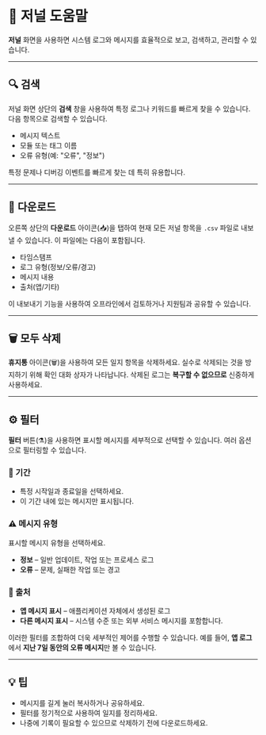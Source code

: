 # 🧭 저널 도움말

**저널** 화면을 사용하면 시스템 로그와 메시지를 효율적으로 보고, 검색하고, 관리할 수 있습니다.

---

## 🔍 검색
저널 화면 상단의 **검색** 창을 사용하여 특정 로그나 키워드를 빠르게 찾을 수 있습니다.
다음 항목으로 검색할 수 있습니다.
- 메시지 텍스트
- 모듈 또는 태그 이름
- 오류 유형(예: "오류", "정보")

특정 문제나 디버깅 이벤트를 빠르게 찾는 데 특히 유용합니다.

---

## 💾 다운로드
오른쪽 상단의 **다운로드** 아이콘(📥)을 탭하여 현재 모든 저널 항목을 `.csv` 파일로 내보낼 수 있습니다.
이 파일에는 다음이 포함됩니다.
- 타임스탬프
- 로그 유형(정보/오류/경고)
- 메시지 내용
- 출처(앱/기타)

이 내보내기 기능을 사용하여 오프라인에서 검토하거나 지원팀과 공유할 수 있습니다.

---

## 🗑️ 모두 삭제
**휴지통** 아이콘(🗑️)을 사용하여 모든 일지 항목을 삭제하세요.
실수로 삭제되는 것을 방지하기 위해 확인 대화 상자가 나타납니다.
삭제된 로그는 **복구할 수 없으므로** 신중하게 사용하세요.

---

## ⚙️ 필터
**필터** 버튼(⚗️)을 사용하면 표시할 메시지를 세부적으로 선택할 수 있습니다.
여러 옵션으로 필터링할 수 있습니다.

### 📅 기간
- 특정 시작일과 종료일을 선택하세요.
- 이 기간 내에 있는 메시지만 표시됩니다.

### ⚠️ 메시지 유형
표시할 메시지 유형을 선택하세요.
- **정보** – 일반 업데이트, 작업 또는 프로세스 로그
- **오류** – 문제, 실패한 작업 또는 경고

### 📱 출처
- **앱 메시지 표시** – 애플리케이션 자체에서 생성된 로그
- **다른 메시지 표시** – 시스템 수준 또는 외부 서비스 메시지를 포함합니다.

이러한 필터를 조합하여 더욱 세부적인 제어를 수행할 수 있습니다. 예를 들어, **앱 로그**에서 **지난 7일 동안의 오류 메시지**만 볼 수 있습니다.

---

## 💡 팁
- 메시지를 길게 눌러 복사하거나 공유하세요.
- 필터를 정기적으로 사용하여 일지를 정리하세요.
- 나중에 기록이 필요할 수 있으므로 삭제하기 전에 다운로드하세요.
